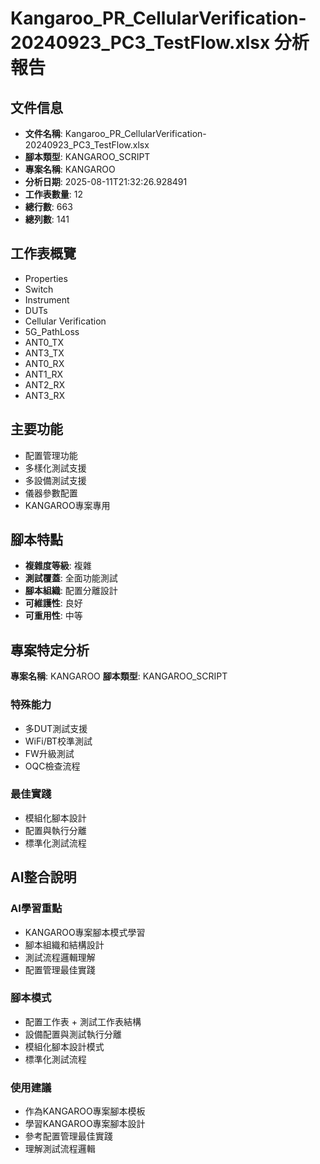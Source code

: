 # Kangaroo_PR_CellularVerification-20240923_PC3_TestFlow.xlsx 分析報告

## 文件信息

- **文件名稱**: Kangaroo_PR_CellularVerification-20240923_PC3_TestFlow.xlsx
- **腳本類型**: KANGAROO_SCRIPT
- **專案名稱**: KANGAROO
- **分析日期**: 2025-08-11T21:32:26.928491
- **工作表數量**: 12
- **總行數**: 663
- **總列數**: 141

## 工作表概覽

- Properties
- Switch
- Instrument
- DUTs
- Cellular Verification
- 5G_PathLoss
- ANT0_TX
- ANT3_TX
- ANT0_RX
- ANT1_RX
- ANT2_RX
- ANT3_RX

## 主要功能

- 配置管理功能
- 多樣化測試支援
- 多設備測試支援
- 儀器參數配置
- KANGAROO專案專用

## 腳本特點

- **複雜度等級**: 複雜
- **測試覆蓋**: 全面功能測試
- **腳本組織**: 配置分離設計
- **可維護性**: 良好
- **可重用性**: 中等

## 專案特定分析

**專案名稱**: KANGAROO
**腳本類型**: KANGAROO_SCRIPT

### 特殊能力
- 多DUT測試支援
- WiFi/BT校準測試
- FW升級測試
- OQC檢查流程

### 最佳實踐
- 模組化腳本設計
- 配置與執行分離
- 標準化測試流程

## AI整合說明

### AI學習重點
- KANGAROO專案腳本模式學習
- 腳本組織和結構設計
- 測試流程邏輯理解
- 配置管理最佳實踐

### 腳本模式
- 配置工作表 + 測試工作表結構
- 設備配置與測試執行分離
- 模組化腳本設計模式
- 標準化測試流程

### 使用建議
- 作為KANGAROO專案腳本模板
- 學習KANGAROO專案腳本設計
- 參考配置管理最佳實踐
- 理解測試流程邏輯

